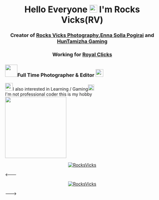 <h1 align="center">Hello Everyone <img src="https://media.giphy.com/media/hvRJCLFzcasrR4ia7z/giphy.gif" width="25px"> I'm Rocks Vicks(RV) </h1>
<h3 align="center">Creator of <a href="https://www.youtube.com/c/RocksVicksPhotography?sub_confirmation=1" target="_blank">Rocks Vicks Photography</a>,<a href="https://www.youtube.com/c/EnnaSollaPogirai?sub_confirmation=1" target="_blank">Enna Solla Pogirai</a> and <a href="https://www.youtube.com/c/HunTamizha?sub_confirmation=1" target="_blank">HunTamizha Gaming</a></h3> 
<h3 align="center">Working for <a href="https://www.youtube.com/c/RoyalClicks?sub_confirmation=1" target="_blank">Royal Clicks</a></h3>

### <img src="https://media.giphy.com/media/VARsZP4OnIWUgKVouI/giphy.gif" width="40px">Full Time Photographer & Editor <img src="https://media.giphy.com/media/U4YLhjX4vz825EeTu0/giphy.gif" width="25px">
<img src="https://media.giphy.com/media/rW9bOzOzQ7zAb7Xoik/giphy.gif" width="25px">I also interested in Learning / Gaming<img src="https://media.giphy.com/media/jsJDcwJ9qqaR0kQwmj/giphy.gif" width="20px"> <br>
I'm not professional coder this is my hobby <br>
<img src="https://media.giphy.com/media/zOvBKUUEERdNm/giphy.gif" width="200px"> <br>

<p align="center"><a href="https://twitter.com/RocksVicks" target="blank"><img src="https://img.shields.io/twitter/follow/RocksVicks?logo=twitter&style=for-the-badge" alt="RocksVicks" /></a></p>
<---
<p align="center"> <a href="https://github.com/ryo-ma/github-profile-trophy"><img src="https://github-profile-trophy.vercel.app/?username=RocksVicks&margin-w=8" alt="RocksVicks" /></a> </p>
--->

